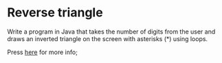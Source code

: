 # Reverse triangle
Write a program in Java that takes the number of digits from the user and draws an inverted triangle on the screen with asterisks (*) using loops.

Press [here](https://academy.patika.dev/tr/courses/java101/odev-ters-ucgen) for more info;